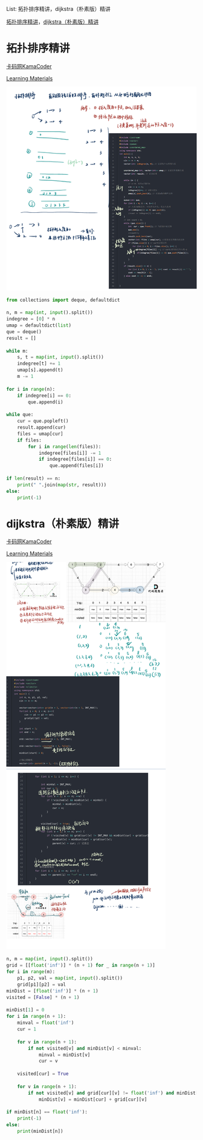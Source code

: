List: 拓扑排序精讲，dijkstra（朴素版）精讲

[拓扑排序精讲](#01)，[dijkstra（朴素版）精讲](#02)


# <span id="03">拓扑排序精讲</span>

[卡码网KamaCoder](https://kamacoder.com/problempage.php?pid=1191) 

[Learning Materials](https://www.programmercarl.com/kamacoder/0117.%E8%BD%AF%E4%BB%B6%E6%9E%84%E5%BB%BA.html#%E6%8B%93%E6%89%91%E6%8E%92%E5%BA%8F%E7%9A%84%E8%83%8C%E6%99%AF)

![image](../images/GraphTheory(7)-3.png)

```python
from collections import deque, defaultdict

n, m = map(int, input().split())
indegree = [0] * n
umap = defaultdict(list)
que = deque()
result = []

while m:
    s, t = map(int, input().split())
    indegree[t] += 1
    umap[s].append(t)
    m -= 1

for i in range(n):
    if indegree[i] == 0:
        que.append(i)

while que:
    cur = que.popleft()
    result.append(cur)
    files = umap[cur]
    if files:
        for i in range(len(files)):
            indegree[files[i]] -= 1
            if indegree[files[i]] == 0:
                que.append(files[i])

if len(result) == n:
    print(" ".join(map(str, result)))
else:
    print(-1)
```

# <span id="01">dijkstra（朴素版）精讲</span>

[卡码网KamaCoder](https://kamacoder.com/problempage.php?pid=1047) 

[Learning Materials](https://www.programmercarl.com/kamacoder/0047.%E5%8F%82%E4%BC%9Adijkstra%E6%9C%B4%E7%B4%A0.html#%E6%80%9D%E8%B7%AF)

![image](../images/GraphTheory(8)-1.png)

```python
n, m = map(int, input().split())
grid = [[float('inf')] * (n + 1) for _ in range(n + 1)]
for i in range(m):
    p1, p2, val = map(int, input().split())
    grid[p1][p2] = val
minDist = [float('inf')] * (n + 1)
visited = [False] * (n + 1)

minDist[1] = 0 
for i in range(n + 1):
    minval = float('inf')
    cur = 1
    
    for v in range(n + 1):
        if not visited[v] and minDist[v] < minval:
            minval = minDist[v]
            cur = v 
    
    visited[cur] = True

    for v in range(n + 1):
        if not visited[v] and grid[cur][v] != float('inf') and minDist[cur] + grid[cur][v] < minDist[v]:
            minDist[v] = minDist[cur] + grid[cur][v]

if minDist[n] == float('inf'):
    print(-1)
else:
    print(minDist[n])
```

